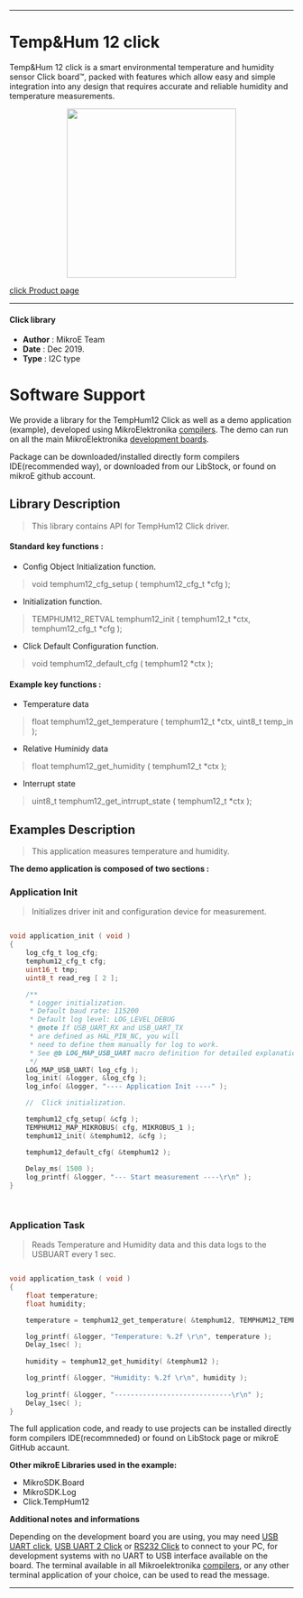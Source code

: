
---
# Temp&Hum 12 click

Temp&Hum 12 click is a smart environmental temperature and humidity sensor Click board™, packed with features which allow easy and simple integration into any design that requires accurate and reliable humidity and temperature measurements. 

<p align="center">
  <img src="https://download.mikroe.com/images/click_for_ide/temphum12_click.png" height=300px>
</p>

[click Product page](https://www.mikroe.com/temphum-12-click)

---


#### Click library 

- **Author**        : MikroE Team
- **Date**          : Dec 2019.
- **Type**          : I2C type


# Software Support

We provide a library for the TempHum12 Click 
as well as a demo application (example), developed using MikroElektronika 
[compilers](https://shop.mikroe.com/compilers). 
The demo can run on all the main MikroElektronika [development boards](https://shop.mikroe.com/development-boards).

Package can be downloaded/installed directly form compilers IDE(recommended way), or downloaded from our LibStock, or found on mikroE github account. 

## Library Description

> This library contains API for TempHum12 Click driver.

#### Standard key functions :

- Config Object Initialization function.
> void temphum12_cfg_setup ( temphum12_cfg_t *cfg ); 
 
- Initialization function.
> TEMPHUM12_RETVAL temphum12_init ( temphum12_t *ctx, temphum12_cfg_t *cfg );

- Click Default Configuration function.
> void temphum12_default_cfg ( temphum12 *ctx );

#### Example key functions :

- Temperature data
> float temphum12_get_temperature ( temphum12_t *ctx, uint8_t temp_in );
 
- Relative Huminidy data
> float temphum12_get_humidity ( temphum12_t *ctx );

- Interrupt state
> uint8_t temphum12_get_intrrupt_state ( temphum12_t *ctx );

## Examples Description

> This application measures temperature and humidity.

**The demo application is composed of two sections :**

### Application Init 

> Initializes driver init and configuration device for measurement.

```c

void application_init ( void )
{
    log_cfg_t log_cfg;
    temphum12_cfg_t cfg;
    uint16_t tmp;
    uint8_t read_reg [ 2 ];

    /** 
     * Logger initialization.
     * Default baud rate: 115200
     * Default log level: LOG_LEVEL_DEBUG
     * @note If USB_UART_RX and USB_UART_TX 
     * are defined as HAL_PIN_NC, you will 
     * need to define them manually for log to work. 
     * See @b LOG_MAP_USB_UART macro definition for detailed explanation.
     */
    LOG_MAP_USB_UART( log_cfg );
    log_init( &logger, &log_cfg );
    log_info( &logger, "---- Application Init ----" );

    //  Click initialization.

    temphum12_cfg_setup( &cfg );
    TEMPHUM12_MAP_MIKROBUS( cfg, MIKROBUS_1 );
    temphum12_init( &temphum12, &cfg );

    temphum12_default_cfg( &temphum12 );
    
    Delay_ms( 1500 );
    log_printf( &logger, "--- Start measurement ----\r\n" );
}

  
```

### Application Task

> Reads Temperature and Humidity data and this data logs to the USBUART every 1 sec.

```c

void application_task ( void )
{
    float temperature;
    float humidity;

    temperature = temphum12_get_temperature( &temphum12, TEMPHUM12_TEMP_IN_CELSIUS);

    log_printf( &logger, "Temperature: %.2f \r\n", temperature );
    Delay_1sec( );
    
    humidity = temphum12_get_humidity( &temphum12 );

    log_printf( &logger, "Humidity: %.2f \r\n", humidity );
    
    log_printf( &logger, "-----------------------------\r\n" );
    Delay_1sec( );
}

```

The full application code, and ready to use projects can be  installed directly form compilers IDE(recommneded) or found on LibStock page or mikroE GitHub accaunt.

**Other mikroE Libraries used in the example:** 

- MikroSDK.Board
- MikroSDK.Log
- Click.TempHum12

**Additional notes and informations**

Depending on the development board you are using, you may need 
[USB UART click](https://shop.mikroe.com/usb-uart-click), 
[USB UART 2 Click](https://shop.mikroe.com/usb-uart-2-click) or 
[RS232 Click](https://shop.mikroe.com/rs232-click) to connect to your PC, for 
development systems with no UART to USB interface available on the board. The 
terminal available in all Mikroelektronika 
[compilers](https://shop.mikroe.com/compilers), or any other terminal application 
of your choice, can be used to read the message.



---
